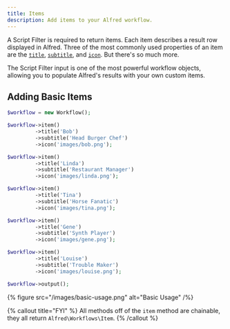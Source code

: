 ```yaml
---
title: Items
description: Add items to your Alfred workflow.
---
```


A Script Filter is required to return items. Each item describes a result row displayed in Alfred. Three of the most commonly used properties of an item are the [`title`](items/title), [`subtitle`](items/subtitle), and [`icon`](items/icon). But there's so much more.

The Script Filter input is one of the most powerful workflow objects, allowing you to populate Alfred's results with your own custom items.

## Adding Basic Items

```php
$workflow = new Workflow();

$workflow->item()
         ->title('Bob')
         ->subtitle('Head Burger Chef')
         ->icon('images/bob.png');

$workflow->item()
         ->title('Linda')
         ->subtitle('Restaurant Manager')
         ->icon('images/linda.png');

$workflow->item()
         ->title('Tina')
         ->subtitle('Horse Fanatic')
         ->icon('images/tina.png');

$workflow->item()
         ->title('Gene')
         ->subtitle('Synth Player')
         ->icon('images/gene.png');

$workflow->item()
         ->title('Louise')
         ->subtitle('Trouble Maker')
         ->icon('images/louise.png');

$workflow->output();
```

{% figure src="/images/basic-usage.png" alt="Basic Usage" /%}

{% callout title="FYI" %}
All methods off of the `item` method are chainable, they all return `Alfred\Workflows\Item`.
{% /callout %}